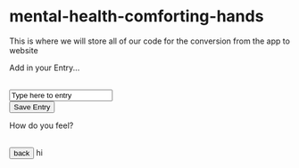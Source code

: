 # mental-health-comforting-hands

This is where we will store all of our code for the conversion from the app to website
<!DOCTYPE html>
<html>
<head>
    <title> Reflective Journal</title>
</head>
<body>
    <p> Add in your Entry...</p>
    <br/>
    <input type="text" value="Type here to entry"/>
    <br/>
    <input type="button" value="Save Entry"/>
    <br>
    <p>How do you feel?</p>
    <br>
    <input type ="button" value="back"/>
</body>
</html>
hi
